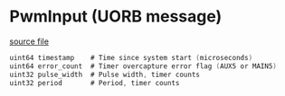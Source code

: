 # PwmInput (UORB message)



[source file](https://github.com/PX4/PX4-Autopilot/blob/release/1.15/msg/PwmInput.msg)

```c
uint64 timestamp	# Time since system start (microseconds)
uint64 error_count	# Timer overcapture error flag (AUX5 or MAIN5)
uint32 pulse_width	# Pulse width, timer counts
uint32 period		# Period, timer counts

```
